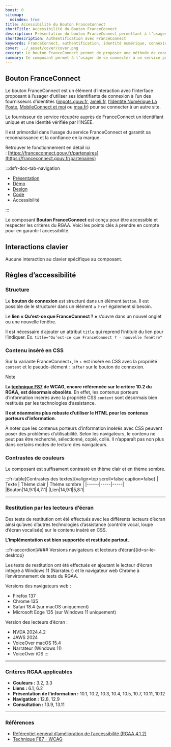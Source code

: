 ```yaml
---
boost: 0
sitemap:
  noindex: true
title: Accessibilité du Bouton FranceConnect
shortTitle: Accessibilité du Bouton FranceConnect
description: Présentation du bouton FranceConnect permettant à l’usager de s’authentifier via un fournisseur d’identité officiel reconnu par l’État.
shortDescription: Authentification avec FranceConnect
keywords: FranceConnect, authentification, identité numérique, connexion, bouton, DSFR, sécurité, accessibilité
cover: ../_asset/cover/cover.png
excerpt: Le bouton FranceConnect permet de proposer une méthode de connexion sécurisée en utilisant l’identité numérique d’un fournisseur agréé. Il s’intègre dans les interfaces comme premier choix d’authentification.
summary: Ce composant permet à l’usager de se connecter à un service public en ligne via FranceConnect, solution officielle d’identification. Il garantit la fiabilité de l’identité transmise et s’intègre comme option d’authentification prioritaire. Le bouton suit des règles d’intégration strictes pour assurer sa clarté, éviter toute confusion avec d’autres services et maintenir la confiance dans la marque FranceConnect.
---
```


## Bouton FranceConnect

Le bouton FranceConnect est un élément d’interaction avec l’interface proposant à l’usager d’utiliser ses identifiants de connexion à l’un des fournisseurs d’identités ([impots.gouv.fr](http://impots.gouv.fr/), [ameli.fr](http://ameli.fr/), [l’Identité Numérique La Poste](https://lidentitenumerique.laposte.fr/), [MobileConnect et moi](https://www.yris.eu/fr/) ou [msa.fr](http://msa.fr/)) pour se connecter à un autre site.

Le fournisseur de service récupère auprès de FranceConnect un identifiant unique et une identité vérifiée par l’INSEE.

Il est primordial dans l’usage du service FranceConnect et garantit sa reconnaissance et la confiance en la marque.

Retrouver le fonctionnement en détail ici : [https://franceconnect.gouv.fr/partenaires](https://franceconnect.gouv.fr/partenaires)

:::dsfr-doc-tab-navigation

- [Présentation](../index.md)
- [Démo](../demo/index.md)
- [Design](../design/index.md)
- [Code](../code/index.md)
- Accessibilité

:::

Le composant **Bouton FranceConnect** est conçu pour être accessible et respecter les critères du RGAA. Voici les points clés à prendre en compte pour en garantir l’accessibilité.

## Interactions clavier

Aucune interaction au clavier spécifique au composant.

## Règles d’accessibilité

### Structure

Le **bouton de connexion** est structuré dans un élément `button`.
Il est possible de le structurer dans un élément `a href` également si besoin.

Le **lien «&nbsp;Qu’est-ce que FranceConnect&nbsp;?&nbsp;»** s’ouvre dans un nouvel onglet ou une nouvelle fenêtre.

Il est nécessaire d’ajouter un attribut `title` qui reprend l’intitulé du lien pour l’indiquer.
Ex. `title="Qu’est-ce que FranceConnect ? - nouvelle fenêtre"`

### Contenu inséré en CSS

Sur la variante FranceConnect+, le + est inséré en CSS avec la propriété `content` et le pseudo-élément `::after` sur le bouton de connexion.

> [!NOTE]
> **La [technique F87](https://www.w3.org/WAI/WCAG21/Techniques/failures/F87) de WCAG, encore référencée sur le critère 10.2 du RGAA, est désormais obsolète**.
> En effet, les contenus porteurs d’information insérés avec la propriété CSS `content` sont désormais bien restitués par les technologies d’assistance.

**Il est néanmoins plus robuste d’utiliser le HTML pour les contenus porteurs d’information**.

À noter que les contenus porteurs d’information insérés avec CSS peuvent poser des problèmes d’utilisabilité.
Selon les navigateurs, le contenu ne peut pas être recherché, sélectionné, copié, collé. Il n’apparaît pas non plus dans certains modes de lecture des navigateurs.

### Contrastes de couleurs

Le composant est suffisament contrasté en thème clair et en thème sombre.

:::fr-table[Contrastes des textes]{valign=top scroll=false caption=false}
| Texte |  Thème clair | Thème sombre |
|------|-----|-----|
|Bouton|14,9:1|4,7:1|
|Lien|14,9:1|5,8:1|

---

### Restitution par les lecteurs d’écran

Des tests de restitution ont été effectués avec les différents lecteurs d’écran ainsi qu’avec d’autres technologies d’assistance (contrôle vocal, loupe d’écran vocalisée) sur le contenu inséré en CSS.

**L’implémentation est bien supportée et restituée partout.**

:::fr-accordion[#### Versions navigateurs et lecteurs d’écran]{id=sr-le-desktop}

Les tests de restitution ont été effectués en ajoutant le lecteur d’écran intégré à Windows 11 (Narrateur) et le navigateur web Chrome à l’environnement de tests du RGAA.

Versions des navigateurs web&nbsp;:

- Firefox 137
- Chrome 135
- Safari 18.4 (sur macOS uniquement)
- Microsoft Edge 135 (sur Windows 11 uniquement)

Version des lecteurs d’écran&nbsp;:
- NVDA 2024.4.2
- JAWS 2024
- VoiceOver macOS 15.4
- Narrateur (Windows 11)
- VoiceOver iOS
:::

---

### Critères RGAA applicables

- **Couleurs&nbsp;:** 3.2, 3.3
- **Liens&nbsp;:** 6.1, 6.2
- **Présentation de l’information&nbsp;:** 10.1, 10.2, 10.3, 10.4, 10.5, 10.7, 10.11, 10.12
- **Navigation&nbsp;:** 12.8, 12.9
- **Consultation&nbsp;:** 13.9, 13.11

---

### Références

- [Référentiel général d’amélioration de l’accessibilité (RGAA 4.1.2)](https://accessibilite.numerique.gouv.fr/methode/criteres-et-tests/)
- [Technique F87 - WCAG](https://www.w3.org/WAI/WCAG21/Techniques/failures/F87)


